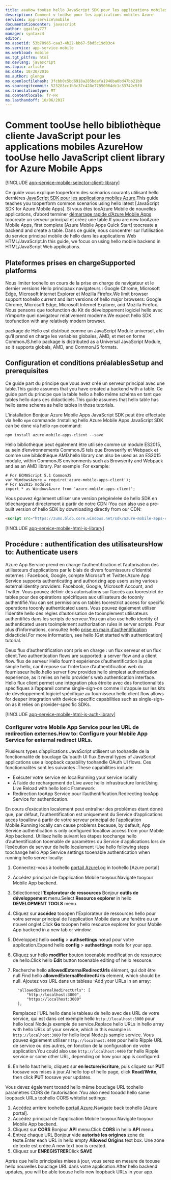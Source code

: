 ```yaml
---
title: aaaHow tooUse hello JavaScript SDK pour les applications mobiles Azure
description: Comment v tooUse pour les applications mobiles Azure
services: app-service\mobile
documentationcenter: javascript
author: ggailey777
manager: syntaxc4
editor: 
ms.assetid: 53b78965-caa3-4b22-bb67-5bd5c19d03c4
ms.service: app-service-mobile
ms.workload: mobile
ms.tgt_pltfrm: html
ms.devlang: javascript
ms.topic: article
ms.date: 10/30/2016
ms.author: glenga
ms.openlocfilehash: 3fcbb0c5bd6918a285bdafa1946ba0bd47bb21b0
ms.sourcegitcommit: 523283cc1b3c37c428e77850964dc1c33742c5f0
ms.translationtype: MT
ms.contentlocale: fr-FR
ms.lasthandoff: 10/06/2017
---
```

# <a name="how-toouse-hello-javascript-client-library-for-azure-mobile-apps"></a><span data-ttu-id="e0e0c-103">Comment tooUse hello bibliothèque cliente JavaScript pour les applications mobiles Azure</span><span class="sxs-lookup"><span data-stu-id="e0e0c-103">How tooUse hello JavaScript client library for Azure Mobile Apps</span></span>
[!INCLUDE [app-service-mobile-selector-client-library](../../includes/app-service-mobile-selector-client-library.md)]

<span data-ttu-id="e0e0c-104">Ce guide vous explique tooperform des scénarios courants utilisant hello dernières [JavaScript SDK pour les applications mobiles Azure].</span><span class="sxs-lookup"><span data-stu-id="e0e0c-104">This guide teaches you tooperform common scenarios using hello latest [JavaScript SDK for Azure Mobile Apps].</span></span> <span data-ttu-id="e0e0c-105">Si vous êtes tooAzure Mobile de nouvelles applications, d’abord terminer [démarrage rapide d’Azure Mobile Apps] toocreate un serveur principal et créez une table.</span><span class="sxs-lookup"><span data-stu-id="e0e0c-105">If you are new tooAzure Mobile Apps, first complete [Azure Mobile Apps Quick Start] toocreate a backend and create a table.</span></span> <span data-ttu-id="e0e0c-106">Dans ce guide, nous concentrer sur l’utilisation du service principal mobile de hello dans les applications Web HTML/JavaScript.</span><span class="sxs-lookup"><span data-stu-id="e0e0c-106">In this guide, we focus on using hello mobile backend in HTML/JavaScript Web applications.</span></span>

## <a name="supported-platforms"></a><span data-ttu-id="e0e0c-107">Plateformes prises en charge</span><span class="sxs-lookup"><span data-stu-id="e0e0c-107">Supported platforms</span></span>
<span data-ttu-id="e0e0c-108">Nous limiter toohello en cours de la prise en charge de navigateur et le dernier versions Hello principaux navigateurs : Google Chrome, Microsoft Edge, Microsoft Internet Explorer et Mozilla Firefox.</span><span class="sxs-lookup"><span data-stu-id="e0e0c-108">We limit browser support toohello current and last versions of hello major browsers:  Google Chrome, Microsoft Edge, Microsoft Internet Explorer, and Mozilla Firefox.</span></span>  <span data-ttu-id="e0e0c-109">Nous pensons que toofunction du Kit de développement logiciel hello avec n’importe quel navigateur relativement moderne.</span><span class="sxs-lookup"><span data-stu-id="e0e0c-109">We expect hello SDK toofunction with any relatively modern browser.</span></span>

<span data-ttu-id="e0e0c-110">package de Hello est distribué comme un JavaScript Module universel, afin qu’il prend en charge les variables globales, AMD, et met en forme CommonJS.</span><span class="sxs-lookup"><span data-stu-id="e0e0c-110">hello package is distributed as a Universal JavaScript Module, so it supports globals, AMD, and CommonJS formats.</span></span>

## <span data-ttu-id="e0e0c-111"><a name="Setup"></a>Configuration et conditions préalables</span><span class="sxs-lookup"><span data-stu-id="e0e0c-111"><a name="Setup"></a>Setup and prerequisites</span></span>
<span data-ttu-id="e0e0c-112">Ce guide part du principe que vous avez créé un serveur principal avec une table.</span><span class="sxs-lookup"><span data-stu-id="e0e0c-112">This guide assumes that you have created a backend with a table.</span></span> <span data-ttu-id="e0e0c-113">Ce guide part du principe que la table hello a hello même schéma en tant que tables hello dans ces didacticiels.</span><span class="sxs-lookup"><span data-stu-id="e0e0c-113">This guide assumes that hello table has hello same schema as hello tables in those tutorials.</span></span>

<span data-ttu-id="e0e0c-114">L’installation Bonjour Azure Mobile Apps JavaScript SDK peut être effectuée via hello `npm` commande :</span><span class="sxs-lookup"><span data-stu-id="e0e0c-114">Installing hello Azure Mobile Apps JavaScript SDK can be done via hello `npm` command:</span></span>

```
npm install azure-mobile-apps-client --save
```

<span data-ttu-id="e0e0c-115">Hello bibliothèque peut également être utilisée comme un module ES2015, au sein d’environnements CommonJS tels que Browserify et Webpack et comme une bibliothèque AMD.</span><span class="sxs-lookup"><span data-stu-id="e0e0c-115">hello library can also be used as an ES2015 module, within CommonJS environments such as Browserify and Webpack and as an AMD library.</span></span>  <span data-ttu-id="e0e0c-116">Par exemple :</span><span class="sxs-lookup"><span data-stu-id="e0e0c-116">For example:</span></span>

```
# For ECMAScript 5.1 CommonJS
var WindowsAzure = require('azure-mobile-apps-client');
# For ES2015 modules
import * as WindowsAzure from 'azure-mobile-apps-client';
```

<span data-ttu-id="e0e0c-117">Vous pouvez également utiliser une version prégénérée de hello SDK en téléchargeant directement à partir de notre CDN :</span><span class="sxs-lookup"><span data-stu-id="e0e0c-117">You can also use a pre-built version of hello SDK by downloading directly from our CDN:</span></span>

```html
<script src="https://zumo.blob.core.windows.net/sdk/azure-mobile-apps-client.min.js"></script>
```

[!INCLUDE [app-service-mobile-html-js-library](../../includes/app-service-mobile-html-js-library.md)]

## <span data-ttu-id="e0e0c-118"><a name="auth"></a>Procédure : authentification des utilisateurs</span><span class="sxs-lookup"><span data-stu-id="e0e0c-118"><a name="auth"></a>How to: Authenticate users</span></span>
<span data-ttu-id="e0e0c-119">Azure App Service prend en charge l’authentification et l’autorisation des utilisateurs d’applications par le biais de divers fournisseurs d’identité externes : Facebook, Google, compte Microsoft et Twitter.</span><span class="sxs-lookup"><span data-stu-id="e0e0c-119">Azure App Service supports authenticating and authorizing app users using various external identity providers: Facebook, Google, Microsoft Account, and Twitter.</span></span> <span data-ttu-id="e0e0c-120">Vous pouvez définir des autorisations sur l’accès aux toorestrict de tables pour des opérations spécifiques aux utilisateurs de tooonly authentifié.</span><span class="sxs-lookup"><span data-stu-id="e0e0c-120">You can set permissions on tables toorestrict access for specific operations tooonly authenticated users.</span></span> <span data-ttu-id="e0e0c-121">Vous pouvez également utiliser l’identité hello des règles d’autorisation de tooimplement utilisateurs authentifiés dans les scripts de serveur.</span><span class="sxs-lookup"><span data-stu-id="e0e0c-121">You can also use hello identity of authenticated users tooimplement authorization rules in server scripts.</span></span> <span data-ttu-id="e0e0c-122">Pour plus d’informations, consultez hello [prise en main d’authentification] didacticiel.</span><span class="sxs-lookup"><span data-stu-id="e0e0c-122">For more information, see hello [Get started with authentication] tutorial.</span></span>

<span data-ttu-id="e0e0c-123">Deux flux d’authentification sont pris en charge : un flux serveur et un flux client.</span><span class="sxs-lookup"><span data-stu-id="e0e0c-123">Two authentication flows are supported: a server flow and a client flow.</span></span>  <span data-ttu-id="e0e0c-124">flux de serveur Hello fournit expérience d’authentification la plus simple hello, car il repose sur l’interface d’authentification web du fournisseur hello.</span><span class="sxs-lookup"><span data-stu-id="e0e0c-124">hello server flow provides hello simplest authentication experience, as it relies on hello provider's web authentication interface.</span></span> <span data-ttu-id="e0e0c-125">Hello flux client permet une intégration plus étroite avec des fonctionnalités spécifiques à l’appareil comme single-sign-on comme il s’appuie sur les kits de développement logiciel spécifique au fournisseur.</span><span class="sxs-lookup"><span data-stu-id="e0e0c-125">hello client flow allows for deeper integration with device-specific capabilities such as single-sign-on as it relies on provider-specific SDKs.</span></span>

[!INCLUDE [app-service-mobile-html-js-auth-library](../../includes/app-service-mobile-html-js-auth-library.md)]

### <span data-ttu-id="e0e0c-126"><a name="configure-external-redirect-urls"></a>Configurer votre Mobile App Service pour les URL de redirection externes.</span><span class="sxs-lookup"><span data-stu-id="e0e0c-126"><a name="configure-external-redirect-urls"></a>How to: Configure your Mobile App Service for external redirect URLs.</span></span>
<span data-ttu-id="e0e0c-127">Plusieurs types d’applications JavaScript utilisent un toohandle de la fonctionnalité de bouclage Qu'oauth UI flux.</span><span class="sxs-lookup"><span data-stu-id="e0e0c-127">Several types of JavaScript applications use a loopback capability toohandle OAuth UI flows.</span></span>  <span data-ttu-id="e0e0c-128">Ces fonctionnalités sont les suivantes :</span><span class="sxs-lookup"><span data-stu-id="e0e0c-128">These capabilities include:</span></span>

* <span data-ttu-id="e0e0c-129">Exécuter votre service en local</span><span class="sxs-lookup"><span data-stu-id="e0e0c-129">Running your service locally</span></span>
* <span data-ttu-id="e0e0c-130">À l’aide de rechargement de Live avec hello infrastructure Ionic</span><span class="sxs-lookup"><span data-stu-id="e0e0c-130">Using Live Reload with hello Ionic Framework</span></span>
* <span data-ttu-id="e0e0c-131">Redirection tooApp Service pour l’authentification.</span><span class="sxs-lookup"><span data-stu-id="e0e0c-131">Redirecting tooApp Service for authentication.</span></span>

<span data-ttu-id="e0e0c-132">En cours d’exécution localement peut entraîner des problèmes étant donné que, par défaut, l’authentification est uniquement du Service d’applications accès tooallow à partir de votre serveur principal de l’application Mobile.</span><span class="sxs-lookup"><span data-stu-id="e0e0c-132">Running locally can cause problems because, by default, App Service authentication is only configured tooallow access from your Mobile App backend.</span></span> <span data-ttu-id="e0e0c-133">Utilisez hello suivant les étapes toochange hello d’authentification tooenable de paramètres du Service d’applications lors de l’exécution de serveur de hello localement :</span><span class="sxs-lookup"><span data-stu-id="e0e0c-133">Use hello following steps toochange hello App Service settings tooenable authentication when running hello server locally:</span></span>

1. <span data-ttu-id="e0e0c-134">Connectez-vous à toohello [portail Azure]</span><span class="sxs-lookup"><span data-stu-id="e0e0c-134">Log in toohello [Azure portal]</span></span>
2. <span data-ttu-id="e0e0c-135">Accédez principal de l’application Mobile tooyour.</span><span class="sxs-lookup"><span data-stu-id="e0e0c-135">Navigate tooyour Mobile App backend.</span></span>
3. <span data-ttu-id="e0e0c-136">Sélectionnez **l’Explorateur de ressources** Bonjour **outils de développement** menu.</span><span class="sxs-lookup"><span data-stu-id="e0e0c-136">Select **Resource explorer** in hello **DEVELOPMENT TOOLS** menu.</span></span>
4. <span data-ttu-id="e0e0c-137">Cliquez sur **accédez** tooopen l’Explorateur de ressources hello pour votre serveur principal de l’application Mobile dans une fenêtre ou un nouvel onglet.</span><span class="sxs-lookup"><span data-stu-id="e0e0c-137">Click **Go** tooopen hello resource explorer for your Mobile App backend in a new tab or window.</span></span>
5. <span data-ttu-id="e0e0c-138">Développez hello **config** > **authsettings** nœud pour votre application.</span><span class="sxs-lookup"><span data-stu-id="e0e0c-138">Expand hello **config** > **authsettings** node for your app.</span></span>
6. <span data-ttu-id="e0e0c-139">Cliquez sur hello **modifier** bouton tooenable modification de ressource de hello.</span><span class="sxs-lookup"><span data-stu-id="e0e0c-139">Click hello **Edit** button tooenable editing of hello resource.</span></span>
7. <span data-ttu-id="e0e0c-140">Recherche hello **allowedExternalRedirectUrls** élément, qui doit être null.</span><span class="sxs-lookup"><span data-stu-id="e0e0c-140">Find hello **allowedExternalRedirectUrls** element, which should be null.</span></span> <span data-ttu-id="e0e0c-141">Ajoutez vos URL dans un tableau :</span><span class="sxs-lookup"><span data-stu-id="e0e0c-141">Add your URLs in an array:</span></span>

         "allowedExternalRedirectUrls": [
             "http://localhost:3000",
             "https://localhost:3000"
         ],

    <span data-ttu-id="e0e0c-142">Remplacez l’URL hello dans le tableau de hello avec des URL de votre service, qui est dans cet exemple hello `http://localhost:3000` pour hello local Node.js exemple de service.</span><span class="sxs-lookup"><span data-stu-id="e0e0c-142">Replace hello URLs in hello array with hello URLs of your service, which in this example is `http://localhost:3000` for hello local Node.js sample service.</span></span> <span data-ttu-id="e0e0c-143">Vous pouvez également utiliser `http://localhost:4400` pour hello Ripple URL de service ou des autres, en fonction de la configuration de votre application.</span><span class="sxs-lookup"><span data-stu-id="e0e0c-143">You could also use `http://localhost:4400` for hello Ripple service or some other URL, depending on how your app is configured.</span></span>
8. <span data-ttu-id="e0e0c-144">En hello haut hello, cliquez sur **en lecture/écriture**, puis cliquez sur **PUT** toosave vos mises à jour.</span><span class="sxs-lookup"><span data-stu-id="e0e0c-144">At hello top of hello page, click **Read/Write**, then click **PUT** toosave your updates.</span></span>

<span data-ttu-id="e0e0c-145">Vous devez également tooadd hello même bouclage URL toohello paramètres CORS de l’autorisation :</span><span class="sxs-lookup"><span data-stu-id="e0e0c-145">You also need tooadd hello same loopback URLs toohello CORS whitelist settings:</span></span>

1. <span data-ttu-id="e0e0c-146">Accédez arrière toohello [portail Azure].</span><span class="sxs-lookup"><span data-stu-id="e0e0c-146">Navigate back toohello [Azure portal].</span></span>
2. <span data-ttu-id="e0e0c-147">Accédez principal de l’application Mobile tooyour.</span><span class="sxs-lookup"><span data-stu-id="e0e0c-147">Navigate tooyour Mobile App backend.</span></span>
3. <span data-ttu-id="e0e0c-148">Cliquez sur **CORS** Bonjour **API** menu.</span><span class="sxs-lookup"><span data-stu-id="e0e0c-148">Click **CORS** in hello **API** menu.</span></span>
4. <span data-ttu-id="e0e0c-149">Entrez chaque URL Bonjour vide **autorisé les origines** zone de texte.</span><span class="sxs-lookup"><span data-stu-id="e0e0c-149">Enter each URL in hello empty **Allowed Origins** text box.</span></span>  <span data-ttu-id="e0e0c-150">Une zone de texte est créée.</span><span class="sxs-lookup"><span data-stu-id="e0e0c-150">A new text box is created.</span></span>
5. <span data-ttu-id="e0e0c-151">Cliquez sur **ENREGISTRER**</span><span class="sxs-lookup"><span data-stu-id="e0e0c-151">Click **SAVE**</span></span>

<span data-ttu-id="e0e0c-152">Après que hello principales mises à jour, vous serez en mesure de toouse hello nouvelles bouclage URL dans votre application.</span><span class="sxs-lookup"><span data-stu-id="e0e0c-152">After hello backend updates, you will be able toouse hello new loopback URLs in your app.</span></span>

<!-- URLs. -->
[démarrage rapide d’Azure Mobile Apps]: app-service-mobile-cordova-get-started.md
[prise en main d’authentification]: app-service-mobile-cordova-get-started-users.md
[Add authentication tooyour app]: app-service-mobile-cordova-get-started-users.md

[portail Azure]: https://portal.azure.com/
[JavaScript SDK pour les applications mobiles Azure]: https://www.npmjs.com/package/azure-mobile-apps-client
[Query object documentation]: https://msdn.microsoft.com/en-us/library/azure/jj613353.aspx
